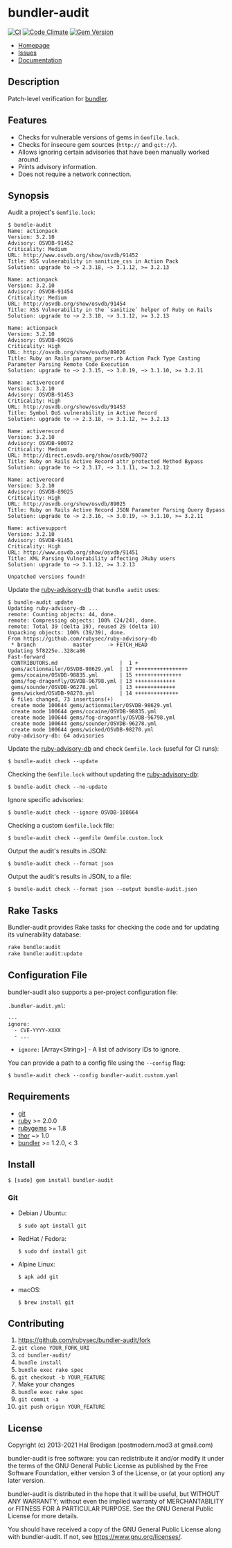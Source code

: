# bundler-audit

[![CI](https://github.com/rubysec/bundler-audit/actions/workflows/ruby.yml/badge.svg)](https://github.com/rubysec/bundler-audit/actions/workflows/ruby.yml)
[![Code Climate](https://codeclimate.com/github/rubysec/bundler-audit.svg)](https://codeclimate.com/github/rubysec/bundler-audit)
[![Gem Version](https://badge.fury.io/rb/bundler-audit.svg)](https://badge.fury.io/rb/bundler-audit)

* [Homepage](https://github.com/rubysec/bundler-audit#readme)
* [Issues](https://github.com/rubysec/bundler-audit/issues)
* [Documentation](http://rubydoc.info/gems/bundler-audit/frames)

## Description

Patch-level verification for [bundler].

## Features

* Checks for vulnerable versions of gems in `Gemfile.lock`.
* Checks for insecure gem sources (`http://` and `git://`).
* Allows ignoring certain advisories that have been manually worked around.
* Prints advisory information.
* Does not require a network connection.

## Synopsis

Audit a project's `Gemfile.lock`:

    $ bundle-audit
    Name: actionpack
    Version: 3.2.10
    Advisory: OSVDB-91452
    Criticality: Medium
    URL: http://www.osvdb.org/show/osvdb/91452
    Title: XSS vulnerability in sanitize_css in Action Pack
    Solution: upgrade to ~> 2.3.18, ~> 3.1.12, >= 3.2.13

    Name: actionpack
    Version: 3.2.10
    Advisory: OSVDB-91454
    Criticality: Medium
    URL: http://osvdb.org/show/osvdb/91454
    Title: XSS Vulnerability in the `sanitize` helper of Ruby on Rails
    Solution: upgrade to ~> 2.3.18, ~> 3.1.12, >= 3.2.13

    Name: actionpack
    Version: 3.2.10
    Advisory: OSVDB-89026
    Criticality: High
    URL: http://osvdb.org/show/osvdb/89026
    Title: Ruby on Rails params_parser.rb Action Pack Type Casting Parameter Parsing Remote Code Execution
    Solution: upgrade to ~> 2.3.15, ~> 3.0.19, ~> 3.1.10, >= 3.2.11

    Name: activerecord
    Version: 3.2.10
    Advisory: OSVDB-91453
    Criticality: High
    URL: http://osvdb.org/show/osvdb/91453
    Title: Symbol DoS vulnerability in Active Record
    Solution: upgrade to ~> 2.3.18, ~> 3.1.12, >= 3.2.13

    Name: activerecord
    Version: 3.2.10
    Advisory: OSVDB-90072
    Criticality: Medium
    URL: http://direct.osvdb.org/show/osvdb/90072
    Title: Ruby on Rails Active Record attr_protected Method Bypass
    Solution: upgrade to ~> 2.3.17, ~> 3.1.11, >= 3.2.12

    Name: activerecord
    Version: 3.2.10
    Advisory: OSVDB-89025
    Criticality: High
    URL: http://osvdb.org/show/osvdb/89025
    Title: Ruby on Rails Active Record JSON Parameter Parsing Query Bypass
    Solution: upgrade to ~> 2.3.16, ~> 3.0.19, ~> 3.1.10, >= 3.2.11

    Name: activesupport
    Version: 3.2.10
    Advisory: OSVDB-91451
    Criticality: High
    URL: http://www.osvdb.org/show/osvdb/91451
    Title: XML Parsing Vulnerability affecting JRuby users
    Solution: upgrade to ~> 3.1.12, >= 3.2.13

    Unpatched versions found!

Update the [ruby-advisory-db] that `bundle audit` uses:

    $ bundle-audit update
    Updating ruby-advisory-db ...
    remote: Counting objects: 44, done.
    remote: Compressing objects: 100% (24/24), done.
    remote: Total 39 (delta 19), reused 29 (delta 10)
    Unpacking objects: 100% (39/39), done.
    From https://github.com/rubysec/ruby-advisory-db
     * branch            master     -> FETCH_HEAD
    Updating 5f8225e..328ca86
    Fast-forward
     CONTRIBUTORS.md                    |  1 +
     gems/actionmailer/OSVDB-98629.yml  | 17 +++++++++++++++++
     gems/cocaine/OSVDB-98835.yml       | 15 +++++++++++++++
     gems/fog-dragonfly/OSVDB-96798.yml | 13 +++++++++++++
     gems/sounder/OSVDB-96278.yml       | 13 +++++++++++++
     gems/wicked/OSVDB-98270.yml        | 14 ++++++++++++++
     6 files changed, 73 insertions(+)
     create mode 100644 gems/actionmailer/OSVDB-98629.yml
     create mode 100644 gems/cocaine/OSVDB-98835.yml
     create mode 100644 gems/fog-dragonfly/OSVDB-96798.yml
     create mode 100644 gems/sounder/OSVDB-96278.yml
     create mode 100644 gems/wicked/OSVDB-98270.yml
    ruby-advisory-db: 64 advisories

Update the [ruby-advisory-db] and check `Gemfile.lock` (useful for CI runs):

    $ bundle-audit check --update

Checking the `Gemfile.lock` without updating the [ruby-advisory-db]:

    $ bundle-audit check --no-update

Ignore specific advisories:

    $ bundle-audit check --ignore OSVDB-108664

Checking a custom `Gemfile.lock` file:

    $ bundle-audit check --gemfile Gemfile.custom.lock

Output the audit's results in JSON:

    $ bundle-audit check --format json

Output the audit's results in JSON, to a file:

    $ bundle-audit check --format json --output bundle-audit.json

## Rake Tasks

Bundler-audit provides Rake tasks for checking the code and for updating
its vulnerability database:

```bash
rake bundle:audit
rake bundle:audit:update
```

## Configuration File

bundler-audit also supports a per-project configuration file:

`.bundler-audit.yml`:

    ---
    ignore:
      - CVE-YYYY-XXXX
      - ...

* `ignore:` \[Array\<String\>\] - A list of advisory IDs to ignore.

You can provide a path to a config file using the `--config` flag:

    $ bundle-audit check --config bundler-audit.custom.yaml

## Requirements

* [git]
* [ruby] >= 2.0.0
* [rubygems] >= 1.8
* [thor] ~> 1.0
* [bundler] >= 1.2.0, < 3

## Install

    $ [sudo] gem install bundler-audit

### Git

* Debian / Ubuntu:

      $ sudo apt install git

* RedHat / Fedora:

      $ sudo dnf install git

* Alpine Linux:

      $ apk add git

* macOS:

      $ brew install git

## Contributing

1. https://github.com/rubysec/bundler-audit/fork
2. `git clone YOUR_FORK_URI`
3. `cd bundler-audit/`
4. `bundle install`
5. `bundle exec rake spec`
6. `git checkout -b YOUR_FEATURE`
7. Make your changes
8. `bundle exec rake spec`
9. `git commit -a`
10. `git push origin YOUR_FEATURE`

## License

Copyright (c) 2013-2021 Hal Brodigan (postmodern.mod3 at gmail.com)

bundler-audit is free software: you can redistribute it and/or modify
it under the terms of the GNU General Public License as published by
the Free Software Foundation, either version 3 of the License, or
(at your option) any later version.

bundler-audit is distributed in the hope that it will be useful,
but WITHOUT ANY WARRANTY; without even the implied warranty of
MERCHANTABILITY or FITNESS FOR A PARTICULAR PURPOSE.  See the
GNU General Public License for more details.

You should have received a copy of the GNU General Public License
along with bundler-audit.  If not, see <https://www.gnu.org/licenses/>.

[git]: https://git-scm.com
[ruby]: https://ruby-lang.org
[rubygems]: https://rubygems.org
[thor]: http://whatisthor.com/
[bundler]: https://bundler.io

[OSVDB]: http://osvdb.org/
[ruby-advisory-db]: https://github.com/rubysec/ruby-advisory-db
